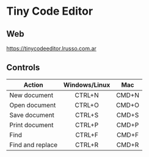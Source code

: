 # Tiny Code Editor

## Web

https://tinycodeeditor.lrusso.com.ar

## Controls
| Action  | Windows/Linux | Mac |
| ------------- | :-------------: | :-------------: |
| New document  | CTRL+N | CMD+N |
| Open document  | CTRL+O  | CMD+O |
| Save document  | CTRL+S  | CMD+S |
| Print document  | CTRL+P  | CMD+P |
| Find  | CTRL+F  | CMD+F |
| Find and replace  | CTRL+R  | CMD+R|
